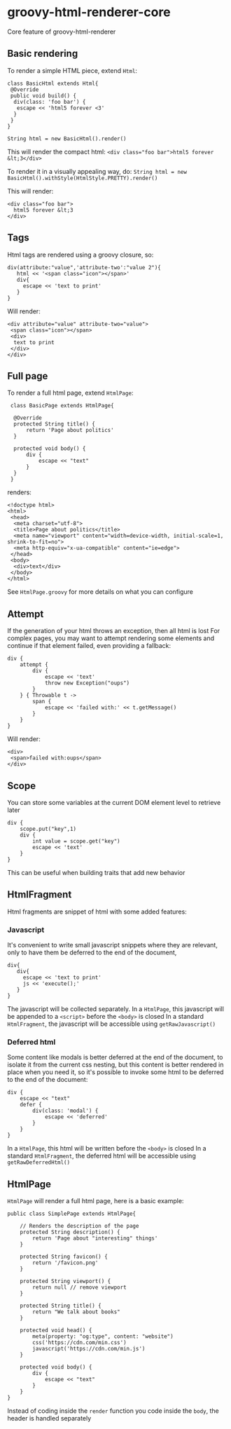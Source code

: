 # groovy-html-renderer-core

Core feature of groovy-html-renderer

## Basic rendering

To render a simple HTML piece, extend `Html`:

```
class BasicHtml extends Html{
 @Override
 public void build() {
  div(class: 'foo bar') {
   escape << 'html5 forever <3'
  }
 }
}

String html = new BasicHtml().render()
```

This will render the compact html:
`<div class="foo bar">html5 forever &lt;3</div>`

To render it in a visually appealing way, do:
`String html = new BasicHtml().withStyle(HtmlStyle.PRETTY).render()`

This will render:

```
<div class="foo bar">
  html5 forever &lt;3
</div>
```

## Tags

Html tags are rendered using a groovy closure, so:

```
div(attribute:"value",'attribute-two':"value 2"){
   html << '<span class="icon"></span>'
   div{
     escape << 'text to print'
   }
}
```

Will render:

```
<div attribute="value" attribute-two="value">
 <span class="icon"></span>
 <div>
  text to print
 </div>
</div>
```

## Full page

To render a full html page, extend `HtmlPage`:

```
 class BasicPage extends HtmlPage{
 
  @Override
  protected String title() {
      return 'Page about politics'
  }
  
  protected void body() {
      div {
          escape << "text"
      }
  }
 }
 ```
 
 renders:
 
 ```
 <!doctype html>
 <html>
  <head>
   <meta charset="utf-8">
   <title>Page about politics</title>
   <meta name="viewport" content="width=device-width, initial-scale=1, shrink-to-fit=no">
   <meta http-equiv="x-ua-compatible" content="ie=edge">
  </head>
  <body>
   <div>text</div>
  </body>
 </html>
 ```
 
 See `HtmlPage.groovy` for more details on what you can configure

## Attempt

If the generation of your html throws an exception, then all html is lost
For complex pages, you may want to attempt rendering some elements and continue if that element failed, even providing a fallback:

```
div {
    attempt {
        div {
            escape << 'text'
            throw new Exception("oups")
        }
    } { Throwable t ->
        span {
            escape << 'failed with:' << t.getMessage()
        }
    }
}
```

Will render:

```
<div>
 <span>failed with:oups</span>
</div>
```

## Scope

You can store some variables at the current DOM element level to retrieve later

```
div {
    scope.put("key",1)
    div {
        int value = scope.get("key")
        escape << 'text'
    }
}
```

This can be useful when building traits that add new behavior

## HtmlFragment

Html fragments are snippet of html with some added features:

### Javascript

It's convenient to write small javascript snippets where they are relevant, only to have them be deferred to the end of the document,

```
div{
   div{
     escape << 'text to print'
     js << 'execute();'
   }
}
```

The javascript will be collected separately. 
In a `HtmlPage`, this javascript will be appended to a `<script>` before the `<body>` is closed
In a standard `HtmlFragment`, the javascript will be accessible using `getRawJavascript()`

### Deferred html

Some content like modals is better deferred at the end of the document, to isolate it from the current css nesting,
but this content is better rendered in place when you need it, so it's possible to invoke some html to be deferred to the end of the document:

```
div {
    escape << "text"
    defer {
        div(class: 'modal') {
            escape << 'deferred'
        }
    }
}
```

In a `HtmlPage`, this html will be written before the `<body>` is closed
In a standard `HtmlFragment`, the deferred html will be accessible using `getRawDeferredHtml()`


## HtmlPage

`HtmlPage` will render a full html page, here is a basic example:

```
public class SimplePage extends HtmlPage{

    // Renders the description of the page
    protected String description() {
        return 'Page about "interesting" things'
    }

    protected String favicon() {
        return '/favicon.png'
    }

    protected String viewport() {
        return null // remove viewport
    }

    protected String title() {
        return "We talk about books"
    }

    protected void head() {
        meta(property: "og:type", content: "website")
        css('https://cdn.com/min.css')
        javascript('https://cdn.com/min.js')
    }

    protected void body() {
        div {
            escape << "text"
        }
    }
}
```

Instead of coding inside the `render` function you code inside the `body`, the header is handled separately
